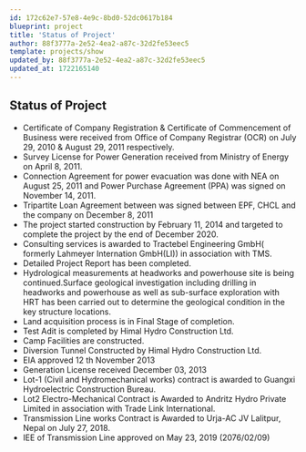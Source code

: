 ```yaml
---
id: 172c62e7-57e8-4e9c-8bd0-52dc0617b184
blueprint: project
title: 'Status of Project'
author: 88f3777a-2e52-4ea2-a87c-32d2fe53eec5
template: projects/show
updated_by: 88f3777a-2e52-4ea2-a87c-32d2fe53eec5
updated_at: 1722165140
---
```

## Status of Project
- Certificate of Company Registration & Certificate of Commencement of Business were received from Office of Company Registrar (OCR) on July 29, 2010 & August 29, 2011 respectively.
- Survey License for Power Generation received from Ministry of Energy on April 8, 2011.
- Connection Agreement for power evacuation was done with NEA on August 25, 2011 and Power Purchase Agreement (PPA) was signed on November 14, 2011.
- Tripartite Loan Agreement between was signed between EPF, CHCL and the company on December 8, 2011
- The project started construction by February 11, 2014 and targeted to complete the project by the end of December 2020.
- Consulting services is awarded to Tractebel Engineering GmbH( formerly Lahmeyer Internation GmbH(LI)) in association with TMS.
- Detailed Project Report has been completed.
- Hydrological measurements at headworks and powerhouse site is being continued.Surface geological investigation including drilling in headworks and powerhouse as well as sub-surface exploration with HRT has been carried out to determine the geological condition in the key structure locations.
- Land acquisition process is in Final Stage of completion.
- Test Adit is completed by Himal Hydro Construction Ltd.
- Camp Facilities are constructed.
- Diversion Tunnel Constructed by Himal Hydro Construction Ltd.
- EIA approved 12 th November 2013
- Generation License received December 03, 2013
- Lot-1 (Civil and Hydromechanical works) contract is awarded to Guangxi Hydroelectric Construction Bureau.
- Lot2 Electro-Mechanical Contract is Awarded to Andritz Hydro Private Limited in association with Trade Link International.
- Transmission Line works Contract is Awarded to Urja-AC JV Lalitpur, Nepal on July 27, 2018.
- IEE of Transmission Line approved on May 23, 2019 (2076/02/09)